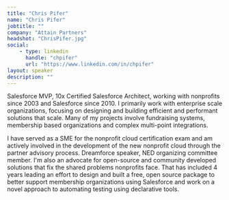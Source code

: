 ```yaml
---
title: "Chris Pifer"
name: "Chris Pifer"
jobtitle: ""
company: "Attain Partners"
headshot: "ChrisPifer.jpg"
social:
    - type: linkedin
      handle: "chpifer"
      url: "https://www.linkedin.com/in/chpifer"
layout: speaker
description: ""
---
```


Salesforce MVP, 10x Certified Salesforce Architect, working with nonprofits since 2003 and Salesforce since 2010. I primarily work with enterprise scale organizations, focusing on designing and building efficient and performant solutions that scale. Many of my projects involve fundraising systems, membership based organizations and complex multi-point integrations. 

I have served as a SME for the nonprofit cloud certification exam and am actively involved in the development of the new nonprofit cloud through the partner advisory process. Dreamforce speaker, NED organizing committee member. I'm also an advocate for open-source and community developed solutions that fix the shared problems nonprofits face. That has included 4 years leading an effort to design and built a free, open source package to better support membership organizations using Salesforce and work on a novel approach to automating testing using declarative tools.